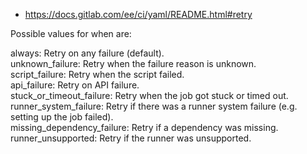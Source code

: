 * https://docs.gitlab.com/ee/ci/yaml/README.html#retry

Possible values for when are:

always: Retry on any failure (default).  
unknown_failure: Retry when the failure reason is unknown.  
script_failure: Retry when the script failed.  
api_failure: Retry on API failure.  
stuck_or_timeout_failure: Retry when the job got stuck or timed out.  
runner_system_failure: Retry if there was a runner system failure (e.g. setting up the job failed).  
missing_dependency_failure: Retry if a dependency was missing.  
runner_unsupported: Retry if the runner was unsupported.  
